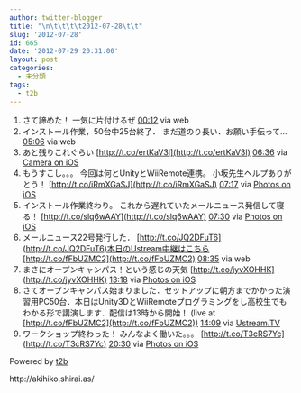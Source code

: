 ```yaml
---
author: twitter-blogger
title: "\n\t\t\t\t2012-07-28\t\t"
slug: '2012-07-28'
id: 665
date: '2012-07-29 20:31:00'
layout: post
categories:
  - 未分類
tags:
  - t2b
---
```


<div xmlns:georss="http://www.georss.org/georss">

1.  <span><span>さて諦めた！ 一気に片付けるぜ</span> <span>[<span>00:12</span>](http://twitter.com/o_ob/status/229172519385591809) <span>via web</span></span></span>
2.  <span><span>インストール作業，50台中25台終了． まだ道のり長い．お願い手伝って…</span> <span>[<span>05:06</span>](http://twitter.com/o_ob/status/229246520975822849) <span>via web</span></span></span>
3.  <span><span>あと残りこれぐらい [http://t.co/ertKaV3l](http://t.co/ertKaV3l)</span> <span>[<span>06:36</span>](http://twitter.com/o_ob/status/229269053078913024) <span>via [Camera on iOS](http://www.apple.com)</span></span></span>
4.  <span><span>もうすこし。。。 今回は何とUnityとWiiRemote連携。 小坂先生ヘルプありがとう！ [http://t.co/iRmXGaSJ](http://t.co/iRmXGaSJ)</span> <span>[<span>07:17</span>](http://twitter.com/o_ob/status/229279405644591104) <span>via [Photos on iOS](http://www.apple.com)</span></span></span>
5.  <span><span>インストール作業終わり。 これから遅れていたメールニュース発信して寝る！ [http://t.co/slq6wAAY](http://t.co/slq6wAAY)</span> <span>[<span>07:30</span>](http://twitter.com/o_ob/status/229282753898745857) <span>via [Photos on iOS](http://www.apple.com)</span></span></span>
6.  <span><span>メールニュース22号発行した． [http://t.co/JQ2DFuT6](http://t.co/JQ2DFuT6)本日のUstream中継はこちら [http://t.co/fFbUZMC2](http://t.co/fFbUZMC2)</span> <span>[<span>08:35</span>](http://twitter.com/o_ob/status/229298931446718466) <span>via web</span></span></span>
7.  <span><span>まさにオープンキャンパス！という感じの天気 [http://t.co/jyvXOHHK](http://t.co/jyvXOHHK)</span> <span>[<span>13:18</span>](http://twitter.com/o_ob/status/229370206470950912) <span>via [Photos on iOS](http://www.apple.com)</span></span></span>
8.  <span><span>さてオープンキャンパス始まりました．セットアップに朝方までかかった演習用PC50台．本日はUnity3DとWiiRemoteプログラミングをし高校生でもわかる形で講演します．配信は13時から開始！ (live at [http://t.co/fFbUZMC2](http://t.co/fFbUZMC2))</span> <span>[<span>14:09</span>](http://twitter.com/o_ob/status/229383055628967936) <span>via [Ustream.TV](http://www.ustream.tv)</span></span></span>
9.  <span><span>ワークショップ終わった！ みんなよく働いた。。。 [http://t.co/T3cRS7Yc](http://t.co/T3cRS7Yc)</span> <span>[<span>20:30</span>](http://twitter.com/o_ob/status/229479071514517504) <span>via [Photos on iOS](http://www.apple.com)</span></span></span>

</div>

Powered by [t2b](http://t2b.utilz.jp/)

<div>http://akihiko.shirai.as/</div>